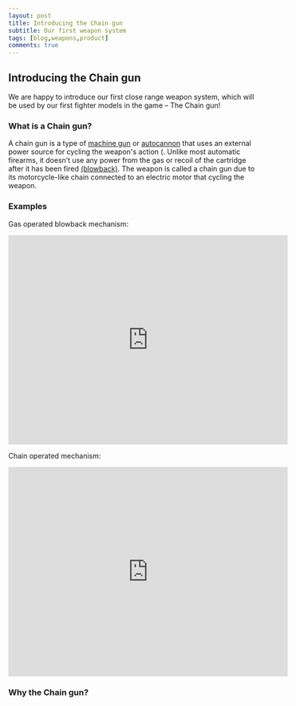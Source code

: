 ```yaml
---
layout: post
title: Introducing the Chain gun
subtitle: Our first weapon system
tags: [blog,weapons,product]
comments: true
---
```


## Introducing the Chain gun

We are happy to introduce our first close range weapon system, which will be used by our first fighter models in the game – The Chain gun!

### What is a Chain gun?

A chain gun is a type of [machine gun]( https://en.wikipedia.org/wiki/Machine_gun) or [autocannon](https://en.wikipedia.org/wiki/Autocannon) that uses an external power source for cycling the weapon's action (. Unlike most automatic firearms, it doesn’t use any power from the gas or recoil of the cartridge after it has been fired [(blowback)]( https://en.wikipedia.org/wiki/Blowback_(firearms)). The weapon is called a chain gun due to its motorcycle-like chain connected to an electric motor that cycling the weapon.

### Examples

Gas operated blowback mechanism:

<iframe width="560" height="420" src="https://www.youtube.com/watch?v=60ksyOJyOZg" frameborder="0" allowfullscreen></iframe>


Chain operated mechanism:

<iframe width="560" height="420" src="https://www.youtube.com/watch?v=CAqWpfMApIs" frameborder="0" allowfullscreen></iframe>

### Why the Chain gun?


